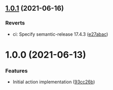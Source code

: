 ## [1.0.1](https://github.com/cbsinteractive/normalized-tfc-workspace-name/compare/1.0.0...1.0.1) (2021-06-16)


### Reverts

* ci: Specify semantic-release 17.4.3 ([e27abac](https://github.com/cbsinteractive/normalized-tfc-workspace-name/commit/e27abac15279699e73eedd4767726a7408f1d0a7))

# 1.0.0 (2021-06-13)


### Features

* Initial action implementation ([93cc26b](https://github.com/cbsinteractive/normalized-tfc-workspace-name/commit/93cc26b399832812dac406b26090080664b5d1eb))
